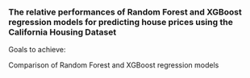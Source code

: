 ### The relative performances of Random Forest and XGBoost regression models for predicting house prices using the California Housing Dataset

Goals to achieve:

Comparison of Random Forest and XGBoost regression models
